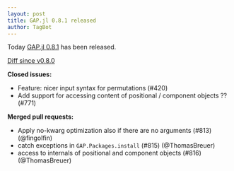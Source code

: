 ```yaml
---
layout: post
title: GAP.jl 0.8.1 released
author: TagBot
---
```


Today [GAP.jl 0.8.1](https://github.com/oscar-system/GAP.jl/releases/tag/v0.8.1) has
been released.

[Diff since v0.8.0](https://github.com/oscar-system/GAP.jl/compare/v0.8.0...v0.8.1)


**Closed issues:**
- Feature: nicer input syntax for permutations (#420)
- Add support for accessing content of positional / component objects ?? (#771)

**Merged pull requests:**
- Apply no-kwarg optimization also if there are no arguments (#813) (@fingolfin)
- catch exceptions in `GAP.Packages.install` (#815) (@ThomasBreuer)
- access to internals of positional and component objects (#816) (@ThomasBreuer)
